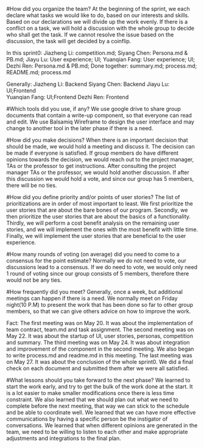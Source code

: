 #How did you organize the team? 
At the beginning of the sprint, we each declare what tasks we would like to do, based on our interests and skills. Based on our declarations we will divide up the work evenly. If there is a conflict on a task, we will hold a discussion with the whole group to decide who shall get the task. If we cannot resolve the issue based on the discussion, the task will get decided by a coinflip.

In this sprint0: 
Jiazheng Li: 		competition.md;
Siyang Chen: 		Persona.md & PB.md;
Jiayu Lu: 		User experience; UI;
Yuanqian Fang: 	User experience; UI;
Dezhi Ren:  		Persona.md & PB.md;
Done together: summary.md; process.md; README.md; process.md

Generally:
Jiazheng Li: 		Backend
Siyang Chen: 		Backend
Jiayu Lu: 		UI;Frontend		
Yuanqian Fang: 	UI;Frontend	
Dezhi Ren:		Frontend


#Which tools did you use, if any? 
We use google drive to share group documents that contain a write-up component, so that everyone can read and edit.
We use Balsamiq Wireframe to design the user interface and may change to another tool in the later phase if there is a need.


#How did you make decisions? 
When there is an important decision that should be made, we would hold a meeting and discuss it. The decision can be made if everyone is satisfied. If group members do have different opinions towards the decision, we would reach out to the project manager, TAs or the professor to get instructions. After consulting the project manager TAs or the professor, we would hold another discussion. If after this discussion we would hold a vote, and since our group has 5 members, there will be no ties.


#How did you define priority and/or points of user stories?
The list of prioritizations are in order of most important to least.
We first prioritize the user stories that are about the bare bones of our program.
Secondly, we then prioritize the user stories that are about the basics of a functionality.
Thirdly, we will perform a cost benefit analysis on the remaining user stories, and we will implement the ones with the most benefit with little time.
Finally, we will implement the user stories that are beneficial to the user experience.



#How many rounds of voting (on average) did you need to come to a consensus for the point estimate? 
Normally we do not need to vote, our discussions lead to a consensus. If we do need to vote, we would only need 1 round of voting since our group consists of 5 members, therefore there would not be any ties.

#How frequently did you meet? 
Generally, once a week, but additional meetings can happen if there is a need.
We normally meet on Friday night(10 P.M) to present the work that has been done so far to other group members, so that we can give others advice on how to improve the work.

Fact:
The first meeting was on May 20. It was about the implementation of team contract, team.md and task assignment.
The second meeting was on May 22. It was about the startup of UI, user stories, personas, competition and summary.
The third meeting was on May 24. It was about integration and improvement of the component in the second meeting. We also began to write process.md and readme.md in this meeting.
The last meeting was on May 27. It was about the conclusion of the whole sprint0. We did a final check on each document and submitted them after we were all satisfied.

#What lessons should you take forward to the next phase? 
We learned to start the work early, and try to get the bulk of the work done at the start. It is a lot easier to make smaller modifications once there is less time constraint.
We also learned that we should plan out what we need to complete before the next meeting, that way we can stick to the schedule and be able to coordinate well.
We learned that we can have more effective communications by having a specific person be the instigator of conversations.
We learned that when different opinions are generated in the team, we need to be willing to listen to each other and make appropriate adjustments and integrations to the final plan.
